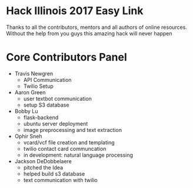 # Hack Illinois 2017 Easy Link

Thanks to all the contributors, mentors and all authors of online resources. Without the help from you guys this amazing hack will never happen

# Core Contributors Panel

* Travis Newgren 
    + API Communication
    + Twilio Setup 
* Aaron Green 
    + user textbot communication
    + setup S3 database
* Bobby Lu
    + flask-backend
    + ubuntu server deployment
    + image preprocessing and text extraction
* Ophir Sneh 
    + vcard/vcf file creation and templating
    + twilio contact card communcation
    + in development: natural language processing 
* Jackson DeDobbelaere
    + pitched the Idea
    + helped build s3 database
    + text communication with twilio

